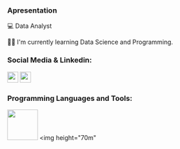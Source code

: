 ### Apresentation


💻 Data Analyst

👨‍💻 I'm currently learning Data Science and Programming.



### Social Media & Linkedin:


[<img height="25m" src="https://img.shields.io/badge/Instagram-E4405F?style=for-the-badge&logo=instagram&logoColor=white"/>](https://www.instagram.com/maicoaranha/)
[<img height="25m" src="https://img.shields.io/badge/LinkedIn-0077B5?style=for-the-badge&logo=linkedin&logoColor=white"/>](https://www.linkedin.com/in/maycon-aranha-319b87193/)

### Programming Languages and Tools:

<img height="70m" src="https://cdn.jsdelivr.net/gh/devicons/devicon/icons/python/python-original-wordmark.svg"/> <img height="70m" 
